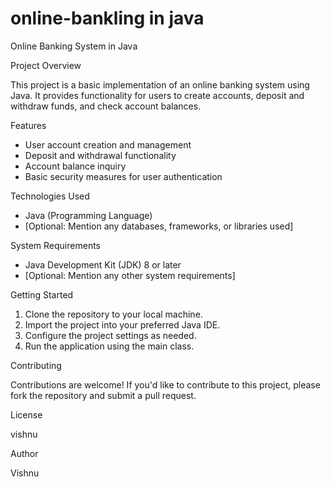 # online-bankling in java


Online Banking System in Java

Project Overview

This project is a basic implementation of an online banking system using Java. It provides functionality for users to create accounts, deposit and withdraw funds, and check account balances.

Features

- User account creation and management
- Deposit and withdrawal functionality
- Account balance inquiry
- Basic security measures for user authentication

Technologies Used

- Java (Programming Language)
- [Optional: Mention any databases, frameworks, or libraries used]

System Requirements

- Java Development Kit (JDK) 8 or later
- [Optional: Mention any other system requirements]

Getting Started

1. Clone the repository to your local machine.
2. Import the project into your preferred Java IDE.
3. Configure the project settings as needed.
4. Run the application using the main class.

Contributing

Contributions are welcome! If you'd like to contribute to this project, please fork the repository and submit a pull request.

License

vishnu

Author

Vishnu


